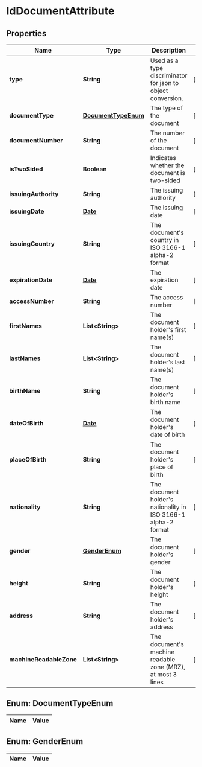 

# IdDocumentAttribute

## Properties

Name | Type | Description | Notes
------------ | ------------- | ------------- | -------------
**type** | **String** | Used as a type discriminator for json to object conversion. |  [optional]
**documentType** | [**DocumentTypeEnum**](#DocumentTypeEnum) | The type of the document |  [optional]
**documentNumber** | **String** | The number of the document |  [optional]
**isTwoSided** | **Boolean** | Indicates whether the document is two-sided |  [optional]
**issuingAuthority** | **String** | The issuing authority |  [optional]
**issuingDate** | [**Date**](Date.md) | The issuing date |  [optional]
**issuingCountry** | **String** | The document&#39;s country in ISO 3166-1 alpha-2 format |  [optional]
**expirationDate** | [**Date**](Date.md) | The expiration date |  [optional]
**accessNumber** | **String** | The access number |  [optional]
**firstNames** | **List&lt;String&gt;** | The document holder&#39;s first name(s) |  [optional]
**lastNames** | **List&lt;String&gt;** | The document holder&#39;s last name(s) |  [optional]
**birthName** | **String** | The document holder&#39;s birth name |  [optional]
**dateOfBirth** | [**Date**](Date.md) | The document holder&#39;s date of birth |  [optional]
**placeOfBirth** | **String** | The document holder&#39;s place of birth |  [optional]
**nationality** | **String** | The document holder&#39;s nationality in ISO 3166-1 alpha-2 format |  [optional]
**gender** | [**GenderEnum**](#GenderEnum) | The document holder&#39;s gender |  [optional]
**height** | **String** | The document holder&#39;s height |  [optional]
**address** | **String** | The document holder&#39;s address |  [optional]
**machineReadableZone** | **List&lt;String&gt;** | The document&#39;s machine readable zone (MRZ), at most 3 lines |  [optional]


## Enum: DocumentTypeEnum

Name | Value
---- | -----


## Enum: GenderEnum

Name | Value
---- | -----




